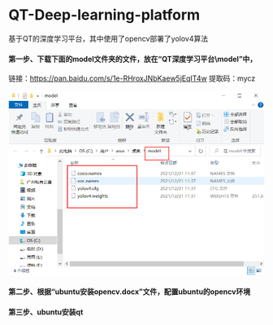 # QT-Deep-learning-platform
基于QT的深度学习平台，其中使用了opencv部署了yolov4算法



#### 第一步、下载下面的model文件夹的文件，放在“QT深度学习平台\model”中，

链接：https://pan.baidu.com/s/1e-RHroxJNbKaew5jEqIT4w 提取码：mycz

![image-20220628184420286](img\image-20220628184420286.png)

#### 第二步、根据“ubuntu安装opencv.docx”文件，配置ubuntu的opencv环境



#### 第三步、ubuntu安装qt
